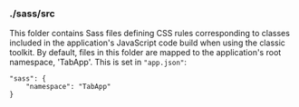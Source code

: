 ### ./sass/src

This folder contains Sass files defining CSS rules corresponding to classes
included in the application's JavaScript code build when using the classic toolkit.
By default, files in this folder are mapped to the application's root namespace, 'TabApp'.
This is set in `"app.json"`:

    "sass": {
        "namespace": "TabApp"
    }
